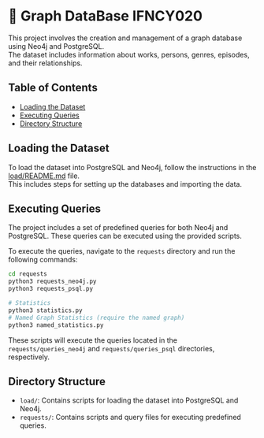 # 🎥 Graph DataBase IFNCY020

This project involves the creation and management of a graph database using Neo4j and PostgreSQL. \
The dataset includes information about works, persons, genres, episodes, and their relationships.

## Table of Contents

- [Loading the Dataset](#loading-the-dataset)
- [Executing Queries](#executing-queries)
- [Directory Structure](#directory-structure)

## Loading the Dataset

To load the dataset into PostgreSQL and Neo4j, follow the instructions in the [load/README.md](load/README.md) file. \
This includes steps for setting up the databases and importing the data.

## Executing Queries

The project includes a set of predefined queries for both Neo4j and PostgreSQL. These queries can be executed using the provided scripts.

To execute the queries, navigate to the `requests` directory and run the following commands:

```bash
cd requests
python3 requests_neo4j.py
python3 requests_psql.py

# Statistics
python3 statistics.py
# Named Graph Statistics (require the named graph)
python3 named_statistics.py
```

These scripts will execute the queries located in the `requests/queries_neo4j` and `requests/queries_psql` directories, respectively.

## Directory Structure

- `load/`: Contains scripts for loading the dataset into PostgreSQL and Neo4j.
- `requests/`: Contains scripts and query files for executing predefined queries.